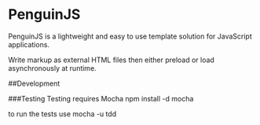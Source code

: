 PenguinJS
==========

PenguinJS is a lightweight and easy to use template solution for JavaScript applications.

Write markup as external HTML files then either preload or load asynchronously at runtime.

##Development

###Testing
Testing requires Mocha
npm install -d mocha

to run the tests use
mocha -u tdd